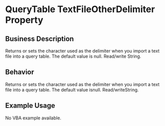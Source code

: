 # QueryTable TextFileOtherDelimiter Property

## Business Description
Returns or sets the character used as the delimiter when you import a text file into a query table. The default value is null. Read/write String.

## Behavior
Returns or sets the character used as the delimiter when you import a text file into a query table. The default value isnull. Read/writeString.

## Example Usage
No VBA example available.
